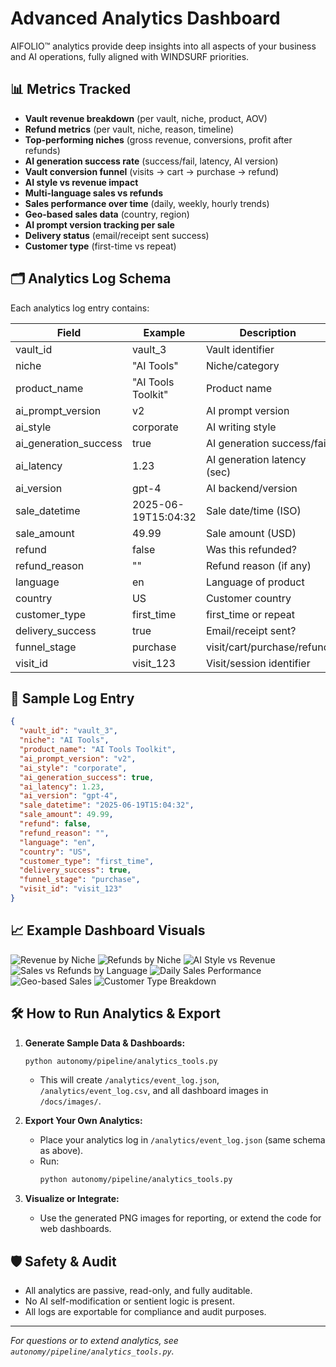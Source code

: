# Advanced Analytics Dashboard

AIFOLIO™ analytics provide deep insights into all aspects of your business and AI operations, fully aligned with WINDSURF priorities.

## 📊 Metrics Tracked
- **Vault revenue breakdown** (per vault, niche, product, AOV)
- **Refund metrics** (per vault, niche, reason, timeline)
- **Top-performing niches** (gross revenue, conversions, profit after refunds)
- **AI generation success rate** (success/fail, latency, AI version)
- **Vault conversion funnel** (visits → cart → purchase → refund)
- **AI style vs revenue impact**
- **Multi-language sales vs refunds**
- **Sales performance over time** (daily, weekly, hourly trends)
- **Geo-based sales data** (country, region)
- **AI prompt version tracking per sale**
- **Delivery status** (email/receipt sent success)
- **Customer type** (first-time vs repeat)

## 🗂️ Analytics Log Schema
Each analytics log entry contains:

| Field                | Example                  | Description                         |
|----------------------|-------------------------|-------------------------------------|
| vault_id             | vault_3                 | Vault identifier                    |
| niche                | "AI Tools"              | Niche/category                      |
| product_name         | "AI Tools Toolkit"      | Product name                        |
| ai_prompt_version    | v2                      | AI prompt version                   |
| ai_style             | corporate               | AI writing style                    |
| ai_generation_success| true                    | AI generation success/fail          |
| ai_latency           | 1.23                    | AI generation latency (sec)         |
| ai_version           | gpt-4                   | AI backend/version                  |
| sale_datetime        | 2025-06-19T15:04:32     | Sale date/time (ISO)                |
| sale_amount          | 49.99                   | Sale amount (USD)                   |
| refund               | false                   | Was this refunded?                  |
| refund_reason        | ""                      | Refund reason (if any)              |
| language             | en                      | Language of product                 |
| country              | US                      | Customer country                    |
| customer_type        | first_time              | first_time or repeat                |
| delivery_success     | true                    | Email/receipt sent?                 |
| funnel_stage         | purchase                | visit/cart/purchase/refund          |
| visit_id             | visit_123               | Visit/session identifier            |

## 📝 Sample Log Entry
```json
{
  "vault_id": "vault_3",
  "niche": "AI Tools",
  "product_name": "AI Tools Toolkit",
  "ai_prompt_version": "v2",
  "ai_style": "corporate",
  "ai_generation_success": true,
  "ai_latency": 1.23,
  "ai_version": "gpt-4",
  "sale_datetime": "2025-06-19T15:04:32",
  "sale_amount": 49.99,
  "refund": false,
  "refund_reason": "",
  "language": "en",
  "country": "US",
  "customer_type": "first_time",
  "delivery_success": true,
  "funnel_stage": "purchase",
  "visit_id": "visit_123"
}
```

## 📈 Example Dashboard Visuals

![Revenue by Niche](./images/revenue_by_niche.png)
![Refunds by Niche](./images/refunds_by_niche.png)
![AI Style vs Revenue](./images/ai_style_vs_revenue.png)
![Sales vs Refunds by Language](./images/sales_vs_refunds_by_language.png)
![Daily Sales Performance](./images/sales_over_time_daily.png)
![Geo-based Sales](./images/geo_based_sales.png)
![Customer Type Breakdown](./images/customer_type_breakdown.png)

## 🛠️ How to Run Analytics & Export

1. **Generate Sample Data & Dashboards:**
   ```bash
   python autonomy/pipeline/analytics_tools.py
   ```
   - This will create `/analytics/event_log.json`, `/analytics/event_log.csv`, and all dashboard images in `/docs/images/`.

2. **Export Your Own Analytics:**
   - Place your analytics log in `/analytics/event_log.json` (same schema as above).
   - Run:
     ```bash
     python autonomy/pipeline/analytics_tools.py
     ```

3. **Visualize or Integrate:**
   - Use the generated PNG images for reporting, or extend the code for web dashboards.

## 🛡️ Safety & Audit
- All analytics are passive, read-only, and fully auditable.
- No AI self-modification or sentient logic is present.
- All logs are exportable for compliance and audit purposes.

---

*For questions or to extend analytics, see `autonomy/pipeline/analytics_tools.py`.*
